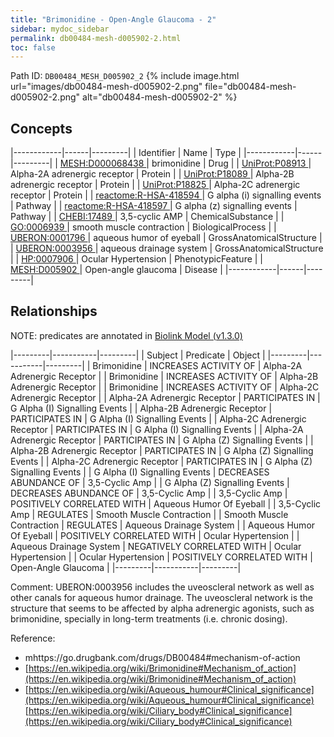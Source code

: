 ```yaml
---
title: "Brimonidine - Open-Angle Glaucoma - 2"
sidebar: mydoc_sidebar
permalink: db00484-mesh-d005902-2.html
toc: false 
---
```



Path ID: `DB00484_MESH_D005902_2`
{% include image.html url="images/db00484-mesh-d005902-2.png" file="db00484-mesh-d005902-2.png" alt="db00484-mesh-d005902-2" %}

## Concepts

|------------|------|---------|
| Identifier | Name | Type    |
|------------|------|---------|
| <a href="https://identifiers.org/MESH:D000068438">MESH:D000068438 </a> | brimonidine | Drug |
| <a href="https://identifiers.org/UniProt:P08913">UniProt:P08913 </a> | Alpha-2A adrenergic receptor | Protein |
| <a href="https://identifiers.org/UniProt:P18089">UniProt:P18089 </a> | Alpha-2B adrenergic receptor | Protein |
| <a href="https://identifiers.org/UniProt:P18825">UniProt:P18825 </a> | Alpha-2C adrenergic receptor | Protein |
| <a href="https://identifiers.org/reactome:R-HSA-418594">reactome:R-HSA-418594 </a> | G alpha (i) signalling events | Pathway |
| <a href="https://identifiers.org/reactome:R-HSA-418597">reactome:R-HSA-418597 </a> | G alpha (z) signalling events | Pathway |
| <a href="https://identifiers.org/CHEBI:17489">CHEBI:17489 </a> | 3,5-cyclic AMP | ChemicalSubstance |
| <a href="https://identifiers.org/GO:0006939">GO:0006939 </a> | smooth muscle contraction | BiologicalProcess |
| <a href="https://identifiers.org/UBERON:0001796">UBERON:0001796 </a> | aqueous humor of eyeball | GrossAnatomicalStructure |
| <a href="https://identifiers.org/UBERON:0003956">UBERON:0003956 </a> | aqueous drainage system | GrossAnatomicalStructure |
| <a href="https://identifiers.org/HP:0007906">HP:0007906 </a> | Ocular Hypertension | PhenotypicFeature |
| <a href="https://identifiers.org/MESH:D005902">MESH:D005902 </a> | Open-angle glaucoma | Disease |
|------------|------|---------|

## Relationships


NOTE: predicates are annotated in <a href="https://github.com/biolink/biolink-model/releases/tag/v1.3.0">Biolink Model (v1.3.0)</a>

|---------|-----------|---------|
| Subject | Predicate | Object  |
|---------|-----------|---------|
| Brimonidine | INCREASES ACTIVITY OF | Alpha-2A Adrenergic Receptor |
| Brimonidine | INCREASES ACTIVITY OF | Alpha-2B Adrenergic Receptor |
| Brimonidine | INCREASES ACTIVITY OF | Alpha-2C Adrenergic Receptor |
| Alpha-2A Adrenergic Receptor | PARTICIPATES IN | G Alpha (I) Signalling Events |
| Alpha-2B Adrenergic Receptor | PARTICIPATES IN | G Alpha (I) Signalling Events |
| Alpha-2C Adrenergic Receptor | PARTICIPATES IN | G Alpha (I) Signalling Events |
| Alpha-2A Adrenergic Receptor | PARTICIPATES IN | G Alpha (Z) Signalling Events |
| Alpha-2B Adrenergic Receptor | PARTICIPATES IN | G Alpha (Z) Signalling Events |
| Alpha-2C Adrenergic Receptor | PARTICIPATES IN | G Alpha (Z) Signalling Events |
| G Alpha (I) Signalling Events | DECREASES ABUNDANCE OF | 3,5-Cyclic Amp |
| G Alpha (Z) Signalling Events | DECREASES ABUNDANCE OF | 3,5-Cyclic Amp |
| 3,5-Cyclic Amp | POSITIVELY CORRELATED WITH | Aqueous Humor Of Eyeball |
| 3,5-Cyclic Amp | REGULATES | Smooth Muscle Contraction |
| Smooth Muscle Contraction | REGULATES | Aqueous Drainage System |
| Aqueous Humor Of Eyeball | POSITIVELY CORRELATED WITH | Ocular Hypertension |
| Aqueous Drainage System | NEGATIVELY CORRELATED WITH | Ocular Hypertension |
| Ocular Hypertension | POSITIVELY CORRELATED WITH | Open-Angle Glaucoma |
|---------|-----------|---------|

Comment: UBERON:0003956 includes the uveoscleral network as well as other canals for aqueous humor drainage. The uveoscleral network is the structure that seems to be affected by alpha adrenergic agonists, such as brimonidine, specially in long-term treatments (i.e. chronic dosing).

Reference: 
  - mhttps://go.drugbank.com/drugs/DB00484#mechanism-of-action
  - [https://en.wikipedia.org/wiki/Brimonidine#Mechanism_of_action](https://en.wikipedia.org/wiki/Brimonidine#Mechanism_of_action)
  - [https://en.wikipedia.org/wiki/Aqueous_humour#Clinical_significance](https://en.wikipedia.org/wiki/Aqueous_humour#Clinical_significance) [https://en.wikipedia.org/wiki/Ciliary_body#Clinical_significance](https://en.wikipedia.org/wiki/Ciliary_body#Clinical_significance)
